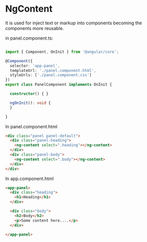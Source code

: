 # NgContent

It is used for inject text or markup into components becoming the components more reusable.

in panel.component.ts:

```ts

import { Component, OnInit } from '@angular/core';

@Component({
  selector: 'app-panel',
  templateUrl: './panel.component.html',
  styleUrls: ['./panel.component.css']
})
export class PanelComponent implements OnInit {

  constructor() { }

  ngOnInit(): void {
  }

}

```
In panel.component.html

```html
<div class="panel panel-default">
  <div class="panel-heading">
    <ng-content select=".heading"></ng-content> 
  </div>
  <div class="panel-body">
    <ng-content select=".body"></ng-content>
  </div>
</div>
```

In app.component.html

```html
<app-panel>
  <div class="heading">
    <h1>Heading</h1>
  </div>

  <div class="body">
    <h2>Body</h2>
    <p>Some content here....</p>
  </div>

</app-panel>
```
